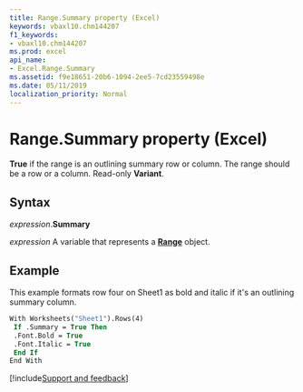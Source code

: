 ```yaml
---
title: Range.Summary property (Excel)
keywords: vbaxl10.chm144207
f1_keywords:
- vbaxl10.chm144207
ms.prod: excel
api_name:
- Excel.Range.Summary
ms.assetid: f9e18651-20b6-1094-2ee5-7cd23559498e
ms.date: 05/11/2019
localization_priority: Normal
---
```



# Range.Summary property (Excel)

**True** if the range is an outlining summary row or column. The range should be a row or a column. Read-only **Variant**.


## Syntax

_expression_.**Summary**

_expression_ A variable that represents a **[Range](excel.range(object).md)** object.


## Example

This example formats row four on Sheet1 as bold and italic if it's an outlining summary column.

```vb
With Worksheets("Sheet1").Rows(4) 
 If .Summary = True Then 
 .Font.Bold = True 
 .Font.Italic = True 
 End If 
End With
```

[!include[Support and feedback](~/includes/feedback-boilerplate.md)]